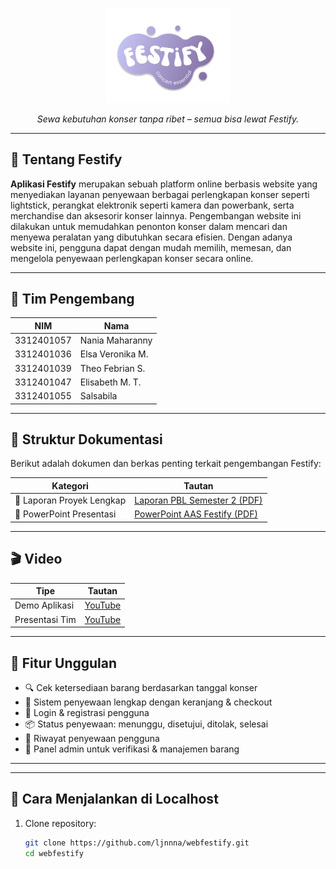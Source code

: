 <p align="center">
  <img src="https://github.com/ljnnna/webfestify/blob/main/public/images/logofestify.png?raw=true" alt="Logo Festify" width="200">
</p>

<p align="center"><i>Sewa kebutuhan konser tanpa ribet – semua bisa lewat Festify.</i></p>

---

## 📌 Tentang Festify

**Aplikasi Festify** merupakan sebuah platform online berbasis website yang menyediakan layanan penyewaan berbagai perlengkapan konser seperti lightstick, perangkat elektronik seperti kamera dan powerbank, serta merchandise dan aksesorir konser lainnya. Pengembangan website ini dilakukan untuk memudahkan penonton konser dalam mencari dan menyewa peralatan yang dibutuhkan secara efisien. Dengan adanya website ini, pengguna dapat dengan mudah memilih, memesan, dan mengelola penyewaan perlengkapan konser secara online. 

---

## 👥 Tim Pengembang

| NIM | Nama |
|-----|------|
| 3312401057 | Nania Maharanny |
| 3312401036 | Elsa Veronika M. |
| 3312401039 | Theo Febrian S. |
| 3312401047 | Elisabeth M. T. |
| 3312401055 | Salsabila |

---

## 📂 Struktur Dokumentasi

Berikut adalah dokumen dan berkas penting terkait pengembangan Festify:

| Kategori | Tautan |
|----------|--------|
| 📄 Laporan Proyek Lengkap | [Laporan PBL Semester 2 (PDF)](https://github.com/ljnnna/webfestify/blob/main/Laporan%20PBL%20Sem%202%20IF%20-%202025.pdf) |
| 💾 PowerPoint Presentasi | [PowerPoint AAS Festify (PDF)]([https://...](https://github.com/ljnnna/webfestify/blob/main/Ppt%20Presentasi%20PBLIF-002%20Festify.pdf)) |

---

## 🎬 Video

| Tipe | Tautan |
|------|--------|
| Demo Aplikasi | [YouTube](https://youtu.be/yatBjLxDLx8) |
| Presentasi Tim | [YouTube](https://youtu.be/atSsFnIRdi8) |

---

## 🔧 Fitur Unggulan

- 🔍 Cek ketersediaan barang berdasarkan tanggal konser
- 🛒 Sistem penyewaan lengkap dengan keranjang & checkout
- 👥 Login & registrasi pengguna
- 📦 Status penyewaan: menunggu, disetujui, ditolak, selesai
- 🧾 Riwayat penyewaan pengguna
- 👑 Panel admin untuk verifikasi & manajemen barang

---

---

## 🚀 Cara Menjalankan di Localhost

1. Clone repository:
   ```bash
   git clone https://github.com/ljnnna/webfestify.git
   cd webfestify
